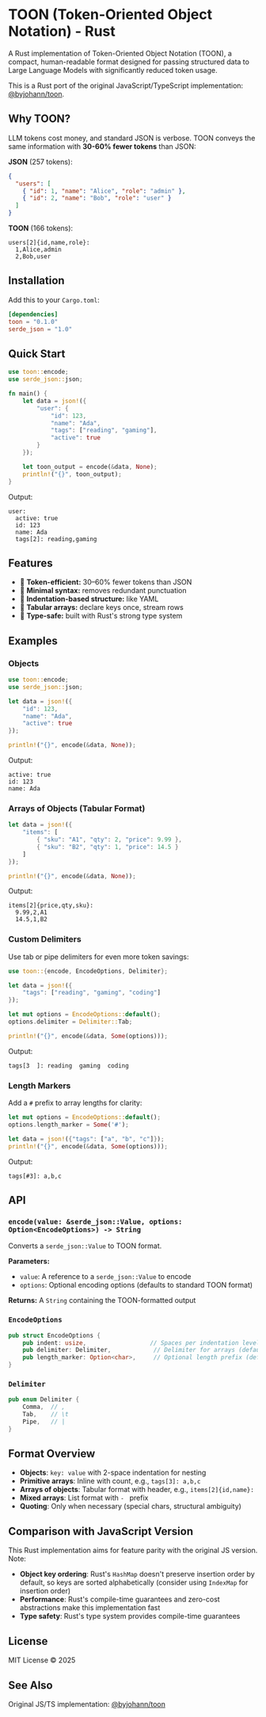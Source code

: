 # TOON (Token-Oriented Object Notation) - Rust

A Rust implementation of Token-Oriented Object Notation (TOON), a compact, human-readable format designed for passing structured data to Large Language Models with significantly reduced token usage.

This is a Rust port of the original JavaScript/TypeScript implementation: [@byjohann/toon](https://github.com/johannschopplich/toon).

## Why TOON?

LLM tokens cost money, and standard JSON is verbose. TOON conveys the same information with **30-60% fewer tokens** than JSON:

**JSON** (257 tokens):

```json
{
  "users": [
    { "id": 1, "name": "Alice", "role": "admin" },
    { "id": 2, "name": "Bob", "role": "user" }
  ]
}
```

**TOON** (166 tokens):

```
users[2]{id,name,role}:
  1,Alice,admin
  2,Bob,user
```

## Installation

Add this to your `Cargo.toml`:

```toml
[dependencies]
toon = "0.1.0"
serde_json = "1.0"
```

## Quick Start

```rust
use toon::encode;
use serde_json::json;

fn main() {
    let data = json!({
        "user": {
            "id": 123,
            "name": "Ada",
            "tags": ["reading", "gaming"],
            "active": true
        }
    });

    let toon_output = encode(&data, None);
    println!("{}", toon_output);
}
```

Output:

```
user:
  active: true
  id: 123
  name: Ada
  tags[2]: reading,gaming
```

## Features

- 💸 **Token-efficient:** 30–60% fewer tokens than JSON
- 🍱 **Minimal syntax:** removes redundant punctuation
- 📐 **Indentation-based structure:** like YAML
- 🧺 **Tabular arrays:** declare keys once, stream rows
- 🦀 **Type-safe:** built with Rust's strong type system

## Examples

### Objects

```rust
use toon::encode;
use serde_json::json;

let data = json!({
    "id": 123,
    "name": "Ada",
    "active": true
});

println!("{}", encode(&data, None));
```

Output:

```
active: true
id: 123
name: Ada
```

### Arrays of Objects (Tabular Format)

```rust
let data = json!({
    "items": [
        { "sku": "A1", "qty": 2, "price": 9.99 },
        { "sku": "B2", "qty": 1, "price": 14.5 }
    ]
});

println!("{}", encode(&data, None));
```

Output:

```
items[2]{price,qty,sku}:
  9.99,2,A1
  14.5,1,B2
```

### Custom Delimiters

Use tab or pipe delimiters for even more token savings:

```rust
use toon::{encode, EncodeOptions, Delimiter};

let data = json!({
    "tags": ["reading", "gaming", "coding"]
});

let mut options = EncodeOptions::default();
options.delimiter = Delimiter::Tab;

println!("{}", encode(&data, Some(options)));
```

Output:

```
tags[3	]: reading	gaming	coding
```

### Length Markers

Add a `#` prefix to array lengths for clarity:

```rust
let mut options = EncodeOptions::default();
options.length_marker = Some('#');

let data = json!({"tags": ["a", "b", "c"]});
println!("{}", encode(&data, Some(options)));
```

Output:

```
tags[#3]: a,b,c
```

## API

### `encode(value: &serde_json::Value, options: Option<EncodeOptions>) -> String`

Converts a `serde_json::Value` to TOON format.

**Parameters:**

- `value`: A reference to a `serde_json::Value` to encode
- `options`: Optional encoding options (defaults to standard TOON format)

**Returns:** A `String` containing the TOON-formatted output

### `EncodeOptions`

```rust
pub struct EncodeOptions {
    pub indent: usize,                  // Spaces per indentation level (default: 2)
    pub delimiter: Delimiter,            // Delimiter for arrays (default: Comma)
    pub length_marker: Option<char>,     // Optional length prefix (default: None)
}
```

### `Delimiter`

```rust
pub enum Delimiter {
    Comma,  // ,
    Tab,    // \t
    Pipe,   // |
}
```

## Format Overview

- **Objects**: `key: value` with 2-space indentation for nesting
- **Primitive arrays**: Inline with count, e.g., `tags[3]: a,b,c`
- **Arrays of objects**: Tabular format with header, e.g., `items[2]{id,name}:`
- **Mixed arrays**: List format with `- ` prefix
- **Quoting**: Only when necessary (special chars, structural ambiguity)

## Comparison with JavaScript Version

This Rust implementation aims for feature parity with the original JS version. Note:

- **Object key ordering**: Rust's `HashMap` doesn't preserve insertion order by default, so keys are sorted alphabetically (consider using `IndexMap` for insertion order)
- **Performance**: Rust's compile-time guarantees and zero-cost abstractions make this implementation fast
- **Type safety**: Rust's type system provides compile-time guarantees

## License

MIT License © 2025

## See Also

Original JS/TS implementation: [@byjohann/toon](https://github.com/johannschopplich/toon)
